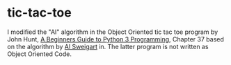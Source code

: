 # tic-tac-toe
<p>I modified the "AI" algorithm in the Object Oriented tic tac toe program by John Hunt, <a href="https://www.springer.com/gp/book/9783030202897">A Beginners Guide to Python 3 Programming</a>, Chapter 37 based on the algorithm by <a href="https://inventwithpython.com/invent4thed/chapter10.html">Al Sweigart</a> in. The latter program is not written as Object Oriented Code.</p> 
